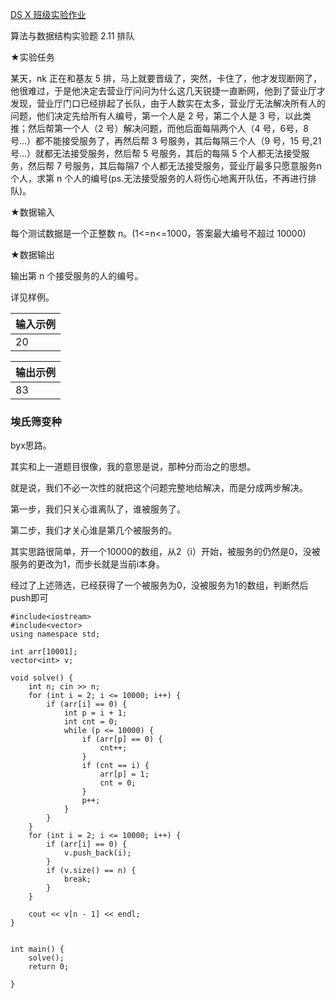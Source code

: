[DS X 班级实验作业](http://ds.fzu.edu.cn/std/exp/bf5279a1-1205-4fac-86cd-dc2b5a821f48/9a49e3f2-33a4-40b4-97af-1a945008c746/cd63dcc4-2c1b-469b-978f-701d8bd5a8fa/)

算法与数据结构实验题 2.11 排队

★实验任务

某天，nk 正在和基友 5 排，马上就要晋级了，突然，卡住了，他才发现断网了，他很难过，于是他决定去营业厅问问为什么这几天锐捷一直断网，他到了营业厅才发现，营业厅门口已经排起了长队，由于人数实在太多，营业厅无法解决所有人的问题，他们决定先给所有人编号，第一个人是 2 号，第二个人是 3 号，以此类推；然后帮第一个人（2 号）解决问题，而他后面每隔两个人（4 号，6号，8 号…）都不能接受服务了，再然后帮 3 号服务，其后每隔三个人（9 号，15 号,21 号…）就都无法接受服务，然后帮 5 号服务，其后的每隔 5 个人都无法接受服务，然后帮 7 号服务，其后每隔7 个人都无法接受服务，营业厅最多只愿意服务n 个人，求第 n 个人的编号(ps.无法接受服务的人将伤心地离开队伍，不再进行排队)。

★数据输入

每个测试数据是一个正整数 n。(1<=n<=1000，答案最大编号不超过 10000)

★数据输出

输出第 n 个接受服务的人的编号。

详见样例。

|输入示例|
|---|
|20|

|输出示例|
|---|
|83|
### 埃氏筛变种

byx思路。

其实和上一道题目很像，我的意思是说，那种分而治之的思想。

就是说，我们不必一次性的就把这个问题完整地给解决，而是分成两步解决。

第一步，我们只关心谁离队了，谁被服务了。

第二步，我们才关心谁是第几个被服务的。

其实思路很简单，开一个10000的数组，从2（i）开始，被服务的仍然是0，没被服务的更改为1，而步长就是当前i本身。

经过了上述筛选，已经获得了一个被服务为0，没被服务为1的数组，判断然后push即可

```
#include<iostream>
#include<vector>
using namespace std;

int arr[10001];
vector<int> v;

void solve() {
	int n; cin >> n;
	for (int i = 2; i <= 10000; i++) {
		if (arr[i] == 0) {
			int p = i + 1;
			int cnt = 0;
			while (p <= 10000) {
				if (arr[p] == 0) {
					cnt++;
				}
				if (cnt == i) {
					arr[p] = 1;
					cnt = 0;
				}
				p++;
			}
		}
	}
	for (int i = 2; i <= 10000; i++) {
		if (arr[i] == 0) {
			v.push_back(i);
		}
		if (v.size() == n) {
			break;
		}
	}

	cout << v[n - 1] << endl;
}


int main() {
	solve();
	return 0;

}
```